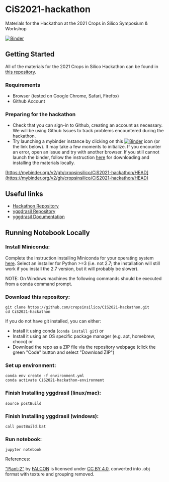 # CiS2021-hackathon
Materials for the Hackathon at the 2021 Crops in Silico Symposium &amp; Workshop

[![Binder](https://mybinder.org/badge_logo.svg)](https://mybinder.org/v2/gh/cropsinsilico/CiS2021-hackathon/HEAD)

## Getting Started

All of the materials for the 2021 Crops in Silico Hackathon can be found in [this repository](https://github.com/cropsinsilico/CiS2021-hackathon).

### Requirements

- Browser (tested on Google Chrome, Safari, Firefox)
- Github Account

### Preparing for the hackathon

- Check that you can sign-in to Github, creating an account as necessary. We will be using Github Issues to track problems encountered during the hackathon.
- Try launching a mybinder instance by clicking on this [![Binder](https://mybinder.org/badge_logo.svg)](https://mybinder.org/v2/gh/cropsinsilico/CiS2021-hackathon/HEAD) icon (or the link below). It may take a few moments to initialize. If you encounter an error, open an issue and try with another browser. If you still cannot launch the binder, follow the instruction [here](https://github.com/cropsinsilico/CiS2021-hackathon#running-notebook-locally) for downloading and installing the materials locally.

[https://mybinder.org/v2/gh/cropsinsilico/CiS2021-hackathon/HEAD](https://mybinder.org/v2/gh/cropsinsilico/CiS2021-hackathon/HEAD)

## Useful links

- [Hackathon Repository](https://github.com/cropsinsilico/CiS2021-hackathon)
- [yggdrasil Repository](https://github.com/cropsinsilico/yggdrasil)
- [yggdrasil Documentation](https://cropsinsilico.github.io/yggdrasil/index.html)

## Running Notebook Locally

### Install Miniconda:

Complete the instruction installing Miniconda for your operating system [here](https://docs.conda.io/en/latest/miniconda.html). Select an installer for Python >=3 (i.e. not 2.7; the installation will still work if you install the 2.7 version, but it will probably be slower).

NOTE: On Windows machines the following commands should be executed from a conda command prompt.

### Download this repository:

```
git clone https://github.com/cropsinsilico/CiS2021-hackathon.git
cd CiS2021-hackathon
```

If you do not have git installed, you can either:

- Install it using conda (`conda install git`) or
- Install it using an OS specific package manager (e.g. apt, homebrew, choco) or
- Download the repo as a ZIP file via the repository webpage (click the green "Code" button and select "Download ZIP")

### Set up environment:

```
conda env create -f environment.yml
conda activate CiS2021-hackathon-environment
```

### Finish Installing yggdrasil (linux/mac):

```
source postBuild
```

### Finish Installing yggdrasil (windows):

```
call postBuild.bat
```

### Run notebook:

```
jupyter notebook
```

References:

["Plant-2"](https://sketchfab.com/3d-models/plants-2-f4636a80dcec4ca9a29f52fa32182721) by [FALCON](https://sketchfab.com/qewr1324) is licensed under [CC BY 4.0](https://creativecommons.org/licenses/by/4.0/), converted into .obj format with texture and grouping removed.
